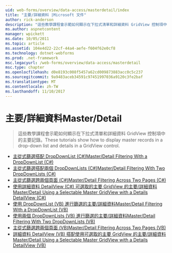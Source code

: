 ```yaml
---
uid: web-forms/overview/data-access/masterdetail/index
title: "主要/詳細資料 |Microsoft 文件"
author: rick-anderson
description: "這些教學課程會示範如何顯示在下拉式清單和詳細資料 GridView 控制項中的主要記錄。"
ms.author: aspnetcontent
manager: wpickett
ms.date: 10/05/2011
ms.topic: article
ms.assetid: 104e4d22-22cf-44a4-aefe-f604f62e0cf8
ms.technology: dotnet-webforms
ms.prod: .net-framework
msc.legacyurl: /web-forms/overview/data-access/masterdetail
msc.type: chapter
ms.openlocfilehash: d0e8193c008f5457a62cd009873883acc0c5c237
ms.sourcegitcommit: 9a9483aceb34591c97451997036a9120c3fe2baf
ms.translationtype: MT
ms.contentlocale: zh-TW
ms.lasthandoff: 11/10/2017
---
```

<a name="masterdetail"></a><span data-ttu-id="e73e2-103">主要/詳細資料</span><span class="sxs-lookup"><span data-stu-id="e73e2-103">Master/Detail</span></span>
====================
> <span data-ttu-id="e73e2-104">這些教學課程會示範如何顯示在下拉式清單和詳細資料 GridView 控制項中的主要記錄。</span><span class="sxs-lookup"><span data-stu-id="e73e2-104">These tutorials show how to display master records in a drop-down list and details in a GridView control.</span></span>


- [<span data-ttu-id="e73e2-105">主從式篩選搭配 DropDownList (C#)</span><span class="sxs-lookup"><span data-stu-id="e73e2-105">Master/Detail Filtering With a DropDownList (C#)</span></span>](master-detail-filtering-with-a-dropdownlist-cs.md)
- [<span data-ttu-id="e73e2-106">主從式篩選搭配兩個 DropDownLists (C#)</span><span class="sxs-lookup"><span data-stu-id="e73e2-106">Master/Detail Filtering With Two DropDownLists (C#)</span></span>](master-detail-filtering-with-two-dropdownlists-cs.md)
- [<span data-ttu-id="e73e2-107">主從式篩選跨兩個頁面 (C#)</span><span class="sxs-lookup"><span data-stu-id="e73e2-107">Master/Detail Filtering Across Two Pages (C#)</span></span>](master-detail-filtering-across-two-pages-cs.md)
- [<span data-ttu-id="e73e2-108">使用詳細資料 DetailView (C#) 可選取的主要 GridView 的主要/詳細資料</span><span class="sxs-lookup"><span data-stu-id="e73e2-108">Master/Detail Using a Selectable Master GridView with a Details DetailView (C#)</span></span>](master-detail-using-a-selectable-master-gridview-with-a-details-detailview-cs.md)
- [<span data-ttu-id="e73e2-109">使用 DropDownList (VB) 進行篩選的主要/詳細資料</span><span class="sxs-lookup"><span data-stu-id="e73e2-109">Master/Detail Filtering With a DropDownList (VB)</span></span>](master-detail-filtering-with-a-dropdownlist-vb.md)
- [<span data-ttu-id="e73e2-110">使用兩個 DropDownLists (VB) 進行篩選的主要/詳細資料</span><span class="sxs-lookup"><span data-stu-id="e73e2-110">Master/Detail Filtering With Two DropDownLists (VB)</span></span>](master-detail-filtering-with-two-dropdownlists-vb.md)
- [<span data-ttu-id="e73e2-111">主從式篩選跨兩個頁面 (VB)</span><span class="sxs-lookup"><span data-stu-id="e73e2-111">Master/Detail Filtering Across Two Pages (VB)</span></span>](master-detail-filtering-across-two-pages-vb.md)
- [<span data-ttu-id="e73e2-112">詳細資料 DetailView (VB) 搭配使用可選取的主要 GridView 的主要/詳細資料</span><span class="sxs-lookup"><span data-stu-id="e73e2-112">Master/Detail Using a Selectable Master GridView with a Details DetailView (VB)</span></span>](master-detail-using-a-selectable-master-gridview-with-a-details-detailview-vb.md)

